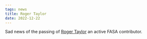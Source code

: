 ```yaml
---
tags: news
title: Roger Taylor
date: 2022-12-22
---
```

Sad news of the passing of [Roger Taylor](http://tardiscaptain.com/2022/12/21/rest-in-peace-roger-taylor/) an active FASA contributor.